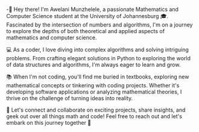 -👋 Hey there! I'm Awelani Munzhelele, a passionate Mathematics and Computer Science student at the University of Johannesburg 🎓. Fascinated by the intersection of numbers and algorithms, I'm on a journey to explore the depths of both theoretical and applied aspects of mathematics and computer science.

💻 As a coder, I love diving into complex algorithms and solving intriguing problems. From crafting elegant solutions in Python to exploring the world of data structures and algorithms, I'm always eager to learn and grow.

📚 When I'm not coding, you'll find me buried in textbooks, exploring new mathematical concepts or tinkering with coding projects. Whether it's developing software applications or analyzing mathematical theories, I thrive on the challenge of turning ideas into reality.

🌟 Let's connect and collaborate on exciting projects, share insights, and geek out over all things math and code! Feel free to reach out and let's embark on this journey together 🚀

<!---
Munzhelele/Munzhelele is a ✨ special ✨ repository because its `README.md` (this file) appears on your GitHub profile.
You can click the Preview link to take a look at your changes.
--->
